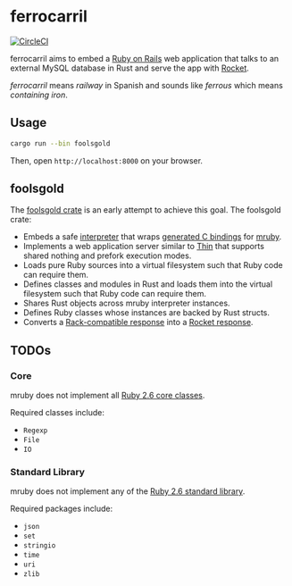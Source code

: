 # ferrocarril

[![CircleCI](https://circleci.com/gh/lopopolo/ferrocarril.svg?style=svg)](https://circleci.com/gh/lopopolo/ferrocarril)

ferrocarril aims to embed a [Ruby on Rails](https://github.com/rails/rails) web
application that talks to an external MySQL database in Rust and serve the app
with [Rocket](https://rocket.rs/).

_ferrocarril_ means _railway_ in Spanish and sounds like _ferrous_ which means
_containing iron_.

## Usage

```bash
cargo run --bin foolsgold
```

Then, open `http://localhost:8000` on your browser.

## foolsgold

The [foolsgold crate](/foolsgold) is an early attempt to achieve this goal. The
foolsgold crate:

- Embeds a safe [interpreter](/mruby) that wraps
  [generated C bindings](/mruby-sys) for
  [mruby](https://github.com/mruby/mruby).
- Implements a web application server similar to
  [Thin](https://github.com/macournoyer/thin) that supports shared nothing and
  prefork execution modes.
- Loads pure Ruby sources into a virtual filesystem such that Ruby code can
  require them.
- Defines classes and modules in Rust and loads them into the virtual filesystem
  such that Ruby code can require them.
- Shares Rust objects across mruby interpreter instances.
- Defines Ruby classes whose instances are backed by Rust structs.
- Converts a [Rack-compatible response](https://rack.github.io/) into a
  [Rocket response](https://rocket.rs/v0.4/guide/responses/#responses).

## TODOs

### Core

mruby does not implement all
[Ruby 2.6 core classes](https://ruby-doc.org/core-2.6.3/).

Required classes include:

- `Regexp`
- `File`
- `IO`

### Standard Library

mruby does not implement any of the
[Ruby 2.6 standard library](https://ruby-doc.org/stdlib-2.6.3/).

Required packages include:

- `json`
- `set`
- `stringio`
- `time`
- `uri`
- `zlib`
